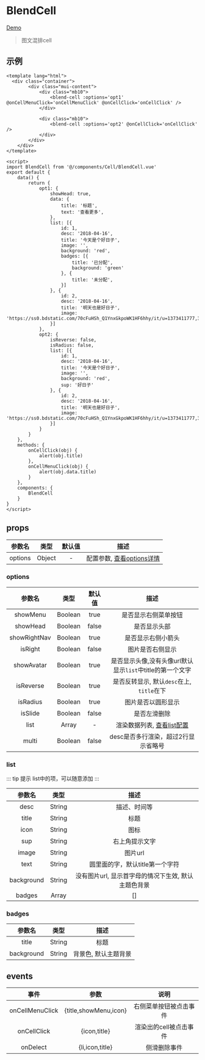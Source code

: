 # BlendCell
[Demo](http://watasi.gitee.io/infozx_api/dist/#/blendCell)
> 图文混排cell

## 示例
```vue{16}
<template lang="html">
  <div class="container">
		<div class="mui-content">
			<div class="mb10">
				<blend-cell :options='opt1' @onCellMenuClick='onCellMenuClick' @onCellClick='onCellClick' />
			</div>

			<div class="mb10">
				<blend-cell :options='opt2' @onCellClick='onCellClick' />
			</div>
		</div>
	</div>
</template>

<script>
import BlendCell from '@/components/Cell/BlendCell.vue'
export default {
	data() {
		return {
			opt1: {
				showHead: true,
				data: {
					title: '标题',
					text: '查看更多',
				},
				list: [{
					id: 1,
					desc: '2018-04-16',
					title: '今天是个好日子',
					image: '',
					background: 'red',
					badges: [{
						title: '已分配',
						background: 'green'
					}, {
						title: '未分配',
					}]
				}, {
					id: 2,
					desc: '2018-04-16',
					title: '明天也是好日子',
					image: 'https://ss0.bdstatic.com/70cFuHSh_Q1YnxGkpoWK1HF6hhy/it/u=1373411777,3992091759&fm=27&gp=0.jpg'
				}]
			},
			opt2: {
				isReverse: false,
				isRadius: false,
				list: [{
					id: 1,
					desc: '2018-04-16',
					title: '今天是个好日子',
					image: '',
					background: 'red',
					sup: '好日子'
				}, {
					id: 2,
					desc: '2018-04-16',
					title: '明天也是好日子',
					image: 'https://ss0.bdstatic.com/70cFuHSh_Q1YnxGkpoWK1HF6hhy/it/u=1373411777,3992091759&fm=27&gp=0.jpg'
				}]
			}
		}
	},
	methods: {
		onCellClick(obj) {
			alert(obj.title)
		},
		onCellMenuClick(obj) {
			alert(obj.data.title)
		}
	},
	components: {
		BlendCell
	}
}
</script>
```
## props
|参数名|类型|默认值|描述|
|:---:|:---:|:---:|:---:|
|options|Object|-|配置参数, [查看options详情](#options)|

### options
|参数名|类型|默认值|描述|
|:---:|:---:|:---:|:---:|
|showMenu|Boolean|true|是否显示右侧菜单按钮|
|showHead|Boolean|false|是否显示头部|
|showRightNav|Boolean|true|是否显示右侧小箭头|
|isRight|Boolean|false|图片是否右侧显示|
|showAvatar|Boolean|true|是否显示头像,没有头像url默认显示`list`中title的第一个文字|
|isReverse|Boolean|true|是否反转显示, 默认`desc`在上, `title`在下|
|isRadius|Boolean|true|图片是否以圆形显示|
|isSlide|Boolean|false|是否左滑删除|
|list|Array|-|渲染数据列表, [查看list配置](#list)|
|multi|Boolean|false|desc是否多行渲染，超过2行显示省略号|

### list
::: tip 提示
list中的项，可以随意添加
:::

|参数名|类型|描述|
|:---:|:---:|:---:|
|desc|String|描述、时间等|
|title|String|标题|
|icon|String|图标|
|sup|String|右上角提示文字|
|image|String|图片url|
|text|String|圆里面的字，默认title第一个字符|
|background|String|没有图片url, 显示首字母的情况下生效, 默认主题色背景|
|badges|Array|[]|徽章, [查看badges](#badges)|

### badges
|参数名|类型|描述|
|:---:|:---:|:---:|
|title|String|标题|
|background|String|背景色, 默认主题背景|

## events
|事件|参数|说明|
|:---:|:---:|:---:|
|onCellMenuClick|{title,showMenu,icon}|右侧菜单按钮被点击事件|
|onCellClick|{icon,title}|渲染出的cell被点击事件|
|onDelect|{li,icon,title}|侧滑删除事件|
